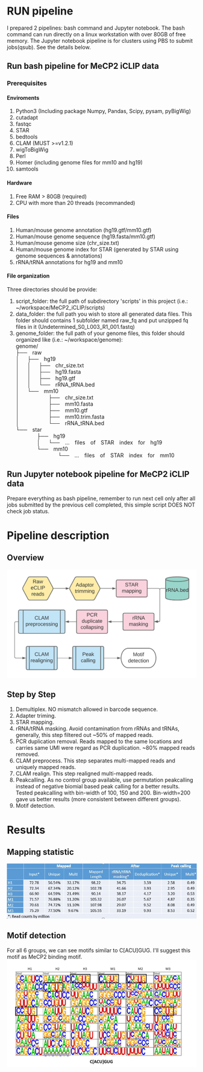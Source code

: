 # RUN pipeline
I prepared 2 pipelines: bash command and Jupyter notebook.
The bash command can run directly on a linux workstation with over 80GB of free memory. The Jupyter notebook pipeline is for clusters using PBS to submit jobs(qsub). See the details below. 
## Run bash pipeline for MeCP2 iCLIP data
### Prerequisites
#### Enviroments
1. Python3 (Including package Numpy, Pandas, Scipy, pysam, pyBigWig)
2. cutadapt
3. fastqc
4. STAR
5. bedtools
6. CLAM (MUST >=v1.2.1)
7. wigToBigWig
8. Perl
9. Homer (including genome files for mm10 and hg19)
10. samtools<br>
#### Hardware<br>
1. Free RAM > 80GB (required)
2. CPU with more than 20 threads (recommanded)<br>
#### Files<br>
1. Human/mouse genome annotation (hg19.gtf/mm10.gtf)<br>
2. Human/mouse genome sequence (hg19.fasta/mm10.gtf)<br>
3. Human/mouse genome size (chr_size.txt)<br>
4. Human/mouse genome index for STAR (generated by STAR using genome sequences & annotations)<br>
5. rRNA/tRNA annotations for hg19 and mm10<br>
#### File organization<br>
Three directories should be provide: <br />
1. script_folder: the full path of subdirectory 'scripts' in this project (i.e.: ~/workspace/MeCP2_iCLIP/scripts)<br>
2. data_folder: the full path you wish to store all generated data files. This folder should contains 1 subfolder named raw_fq and put unzipped fq files in it (Undetermined_S0_L003_R1_001.fastq)<br>
3. genome_folder: the full path of your genome files, this folder should organized like (i.e.: ~/workspace/genome):<br>
genome/<br/>
├── raw<br/>
│   ├── hg19<br/>
│   │   ├── chr_size.txt<br/>
│   │   ├── hg19.fasta<br/>
│   │   ├── hg19.gtf<br/>
│   │   └── rRNA_tRNA.bed<br/>
│   └── mm10<br/>
│       ├── chr_size.txt<br/>
│       ├── mm10.fasta<br/>
│       ├── mm10.gtf<br/>
│       ├── mm10.trim.fasta<br/>
│       └── rRNA_tRNA.bed<br/>
└── star<br/>
    ├── hg19<br/>
    │   └── ... files of STAR index for hg19<br/>
    └── mm10<br/>
        └── ... files of STAR index for mm10<br/>
## Run Jupyter notebook pipeline for MeCP2 iCLIP data
Prepare everything as bash pipeline, remember to run next cell only after all jobs submitted by the previous cell completed, this simple script DOES NOT check job status.

# Pipeline description
## Overview
 <img src="results/flowchart.jpeg"><br>
## Step by Step
1. Demultiplex. NO mismatch allowed in barcode sequence.
2. Adapter triming.
3. STAR mapping.
4. rRNA/tRNA masking. Avoid contamination from rRNAs and tRNAs, generally, this step filtered out ~50% of mapped reads.
5. PCR duplication removal. Reads mapped to the same locations and carries same UMI were regard as PCR duplication. ~80% mapped reads removed.
6. CLAM preprocess. This step separates multi-mapped reads and uniquely mapped reads.
7. CLAM realign. This step realigned multi-mapped reads.
8. Peakcalling. As no control group available, use permutation peakcalling instead of negative biomial based peak calling for a better results. Tested peakcalling with bin-width of 100, 150 and 200. Bin-width=200 gave us better results (more consistent between different groups).
9. Motif detection.

# Results
## Mapping statistic
<img src="results/summary.jpeg"><br>
## Motif detection
For all 6 groups, we can see motifs similar to C[ACU]GUG. I'll suggest this motif as MeCP2 binding motif.
<img src="results/motif.jpeg"><br>
